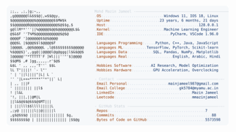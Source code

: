 <picture>
  <source srcset="https://raw.githubusercontent.com/mmazinjameel/mmazinjameel/main/dark_mode.svg?v=1748240171" media="(prefers-color-scheme: dark)">
  <img src="https://raw.githubusercontent.com/mmazinjameel/mmazinjameel/main/light_mode.svg?v=1748240171">
</picture>
